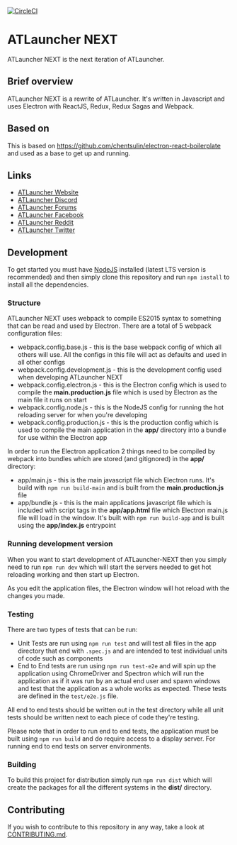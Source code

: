 [![CircleCI](https://circleci.com/gh/ATLauncher/ATLauncher-NEXT/tree/initial-code.svg?style=svg)](https://circleci.com/gh/ATLauncher/ATLauncher-NEXT/tree/initial-code)

# ATLauncher NEXT
ATLauncher NEXT is the next iteration of ATLauncher.

## Brief overview
ATLauncher NEXT is a rewrite of ATLauncher. It's written in Javascript and uses Electron with ReactJS, Redux, Redux Sagas and Webpack.

## Based on
This is based on https://github.com/chentsulin/electron-react-boilerplate and used as a base to get up and running.

## Links
- [ATLauncher Website](https://www.atlauncher.com)
- [ATLauncher Discord](https://discordapp.com/invite/0eXDtXikrVAJffxY)
- [ATLauncher Forums](https://forums.atlauncher.com)
- [ATLauncher Facebook](http://www.facebook.com/ATLauncher)
- [ATLauncher Reddit](http://www.reddit.com/r/ATLauncher)
- [ATLauncher Twitter](http://twitter.com/ATLauncher)

## Development
To get started you must have [NodeJS](https://nodejs.org) installed (latest LTS version is recommended) and then simply clone this repository and run `npm install` to install all the dependencies.

### Structure
ATLauncher NEXT uses webpack to compile ES2015 syntax to something that can be read and used by Electron. There are a total of 5 webpack configuration files:

 - webpack.config.base.js - this is the base webpack config of which all others will use. All the configs in this file will act as defaults and used in all other configs
 - webpack.config.development.js - this is the development config used when developing ATLauncher NEXT
 - webpack.config.electron.js - this is the Electron config which is used to compile the **main.production.js** file which is used by Electron as the main file it runs on start
 - webpack.config.node.js - this is the NodeJS config for running the hot reloading server for when you're developing
 - webpack.config.production.js - this is the production config which is used to compile the main application in the **app/** directory into a bundle for use within the Electron app
 
In order to run the Electron application 2 things need to be compiled by webpack into bundles which are stored (and gitignored) in the **app/** directory:

 - app/main.js - this is the main javascript file which Electron runs. It's build with `npm run build-main` and is built from the **main.production.js** file
 - app/bundle.js - this is the main applications javascript file which is included with script tags in the **app/app.html** file which Electron main.js file will load in the window. It's built with
                   `npm run build-app` and is built using the **app/index.js** entrypoint

### Running development version
When you want to start development of ATLauncher-NEXT then you simply need to run `npm run dev` which will start the servers needed to get hot reloading working and then start up Electron.

As you edit the application files, the Electron window will hot reload with the changes you made.

### Testing
There are two types of tests that can be run:

 - Unit Tests are run using `npm run test` and will test all files in the app directory that end with `.spec.js` and are intended to test individual units of code such as components
 - End to End tests are run using `npm run test-e2e` and will spin up the application using ChromeDriver and Spectron which will run the application as if it was run by an actual end user and spawn
   windows and test that the application as a whole works as expected. These tests are defined in the `test/e2e.js` file.
   
All end to end tests should be written out in the test directory while all unit tests should be written next to each piece of code they're testing.

Please note that in order to run end to end tests, the application must be built using `npm run build` and do require access to a display server. For running end to end tests on server environments.

### Building
To build this project for distribution simply run `npm run dist` which will create the packages for all the different systems in the **dist/** directory.

## Contributing
If you wish to contribute to this repository in any way, take a look at [CONTRIBUTING.md](CONTRIBUTING.md).
